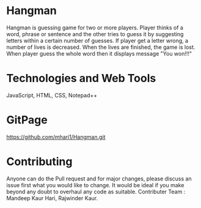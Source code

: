# Hangman

Hangman is guessing game for two or more players. Player thinks of a word, phrase or sentence and the other tries to guess it
by suggesting letters within a certain number of guesses. If player get a letter wrong, a number of lives is decreased. 
When the lives are finished, the game is lost. When player guess the whole word then it displays message "You won!!!"

# Technologies and Web Tools

JavaScript, HTML, CSS, Notepad++

# GitPage

https://github.com/mhari1/Hangman.git

# Contributing

Anyone can do the Pull request and for major changes, please discuss an issue first what you would like to change. It would be ideal if you make beyond any doubt to overhaul any code as suitable. Contributer Team : Mandeep Kaur Hari, Rajwinder Kaur.
